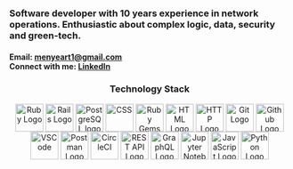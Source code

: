 <h3> Software developer with 10 years experience in network operations. Enthusiastic about complex logic, data, security and green-tech.</h3>

<h4>
Email: <a href='menyeart1@gmail.com'>menyeart1@gmail.com</a><br>
Connect with me: <a href='https://www.linkedin.com/in/matt-enyeart/'>LinkedIn</a>
</h4>

<h3 align="center">Technology Stack</h3>
<p align='center'>
<img align="center" src='https://user-images.githubusercontent.com/25181517/192603745-7d34df9e-7756-4756-a539-6a61badf7a80.png' title="Ruby" alt="Ruby Logo" height="50"/>
<img align="center" src='https://user-images.githubusercontent.com/25181517/192603748-3ac17112-3653-4257-80da-a57334b11411.png' title="Rails" alt="Rails Logo" height="50"/>
<img align="center" src='https://user-images.githubusercontent.com/25181517/117208740-bfb78400-adf5-11eb-97bb-09072b6bedfc.png' title="Postgres" alt="PostgreSQL logo" height="50"/>
<img align="center" src='https://user-images.githubusercontent.com/101955307/208489328-fd830258-94a9-4470-8ed8-2acbbb978f9b.svg' title="CSS" alt="CSS" height="50"/>
<img align="center" src='https://user-images.githubusercontent.com/25181517/192603750-4142ae75-10fa-4b61-a773-8b2052834357.png' title="Ruby Gems" alt="Ruby Gems Logo" height="50"/>
<img align="center" src='https://user-images.githubusercontent.com/25181517/192158954-f88b5814-d510-4564-b285-dff7d6400dad.png' title="HTML" alt="HTML Logo" height="50"/>
<img align="center" src='https://user-images.githubusercontent.com/25181517/192107854-765620d7-f909-4953-a6da-36e1ef69eea6.png' title="HTTP" alt="HTTP Logo" height="50"/>
<img align="center" src='https://user-images.githubusercontent.com/25181517/192108372-f71d70ac-7ae6-4c0d-8395-51d8870c2ef0.png' title="Git" alt="Git Logo" height="50"/>
<img align="center" src='https://user-images.githubusercontent.com/25181517/192108374-8da61ba1-99ec-41d7-80b8-fb2f7c0a4948.png' title="Github" alt="Github Logo" height="50"/>
<img align="center" src='https://user-images.githubusercontent.com/101955307/208492362-1f2a051d-9a16-4098-ab31-c44bf4d5aec7.svg' title="VSCode" alt="VSCode" height="50"/>
<img align="center" src='https://user-images.githubusercontent.com/25181517/192109061-e138ca71-337c-4019-8d42-4792fdaa7128.png' title="Postman" alt="Postman Logo" height="50"/>
<img align="center" src='https://user-images.githubusercontent.com/101955307/208492752-4ccd10ee-0a00-4b79-8576-b06a3c078697.svg' title="CircleCI" alt="CircleCI" height="50"/>  
<img align="center" src='https://user-images.githubusercontent.com/25181517/192107858-fe19f043-c502-4009-8c47-476fc89718ad.png' title="REST" alt="REST API Logo" height="50"/>
<img align="center" src='https://user-images.githubusercontent.com/25181517/192107856-aa92c8b1-b615-47c3-9141-ed0d29a90239.png' title="GraphQL" alt="GraphQL Logo" height="50"/>
<img align="center" src='https://user-images.githubusercontent.com/25181517/183914128-3fc88b4a-4ac1-40e6-9443-9a30182379b7.png' title="Jupyter Notebook" alt="Jupyter Notebook Logo" height="50"/>
<img align="center" src='https://user-images.githubusercontent.com/25181517/117447155-6a868a00-af3d-11eb-9cfe-245df15c9f3f.png' title="JavaScript" alt="JavaScript Logo" height="50"/>
<img align="center" src='https://user-images.githubusercontent.com/25181517/183423507-c056a6f9-1ba8-4312-a350-19bcbc5a8697.png' title="Python" alt="Python Logo" height="50"/>
</p>
<br>

